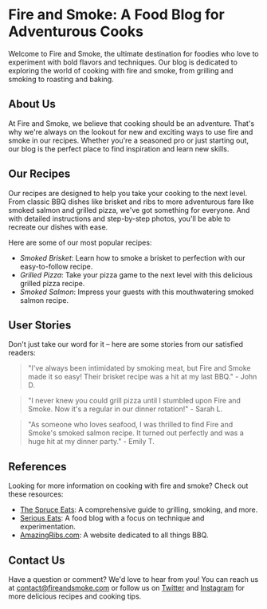 <!--
Write me content for website with wallpaper which alt text is:

"An abstract image of swirling smoke and fire for a cooking or food blog"

The name/title of the page should not be 1:1 copy of the alt text but rather a real content of the website which is using this wallpaper.

- Use markdown format 
- Start with the heading
- The content should look like a real website 
- Include real sections like references, contact, user stories, etc. use things relevant to the page purpose.
- Feel free to use structure like headings, bullets, numbering, blockquotes, paragraphs, horizontal lines, etc.
- You can use formatting like bold or _italic_
- You can include UTF-8 emojis
- Links should be only #hash anchors (and you can refer to the document itself)
- Do not include images
-->

<!--font:Poppins-->

# Fire and Smoke: A Food Blog for Adventurous Cooks

Welcome to Fire and Smoke, the ultimate destination for foodies who love to experiment with bold flavors and techniques. Our blog is dedicated to exploring the world of cooking with fire and smoke, from grilling and smoking to roasting and baking.

## About Us

At Fire and Smoke, we believe that cooking should be an adventure. That's why we're always on the lookout for new and exciting ways to use fire and smoke in our recipes. Whether you're a seasoned pro or just starting out, our blog is the perfect place to find inspiration and learn new skills.

## Our Recipes

Our recipes are designed to help you take your cooking to the next level. From classic BBQ dishes like brisket and ribs to more adventurous fare like smoked salmon and grilled pizza, we've got something for everyone. And with detailed instructions and step-by-step photos, you'll be able to recreate our dishes with ease.

Here are some of our most popular recipes:

- _Smoked Brisket_: Learn how to smoke a brisket to perfection with our easy-to-follow recipe.
- _Grilled Pizza_: Take your pizza game to the next level with this delicious grilled pizza recipe.
- _Smoked Salmon_: Impress your guests with this mouthwatering smoked salmon recipe.

## User Stories

Don't just take our word for it – here are some stories from our satisfied readers:

> "I've always been intimidated by smoking meat, but Fire and Smoke made it so easy! Their brisket recipe was a hit at my last BBQ." - John D.

> "I never knew you could grill pizza until I stumbled upon Fire and Smoke. Now it's a regular in our dinner rotation!" - Sarah L.

> "As someone who loves seafood, I was thrilled to find Fire and Smoke's smoked salmon recipe. It turned out perfectly and was a huge hit at my dinner party." - Emily T.

## References

Looking for more information on cooking with fire and smoke? Check out these resources:

- [The Spruce Eats](#): A comprehensive guide to grilling, smoking, and more.
- [Serious Eats](#): A food blog with a focus on technique and experimentation.
- [AmazingRibs.com](#): A website dedicated to all things BBQ.

## Contact Us

Have a question or comment? We'd love to hear from you! You can reach us at [contact@fireandsmoke.com](mailto:contact@fireandsmoke.com) or follow us on [Twitter](#) and [Instagram](#) for more delicious recipes and cooking tips.
